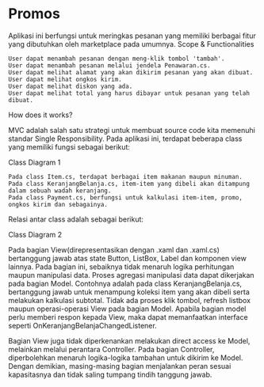 # Promos
Aplikasi ini berfungsi untuk meringkas pesanan yang memiliki berbagai fitur yang dibutuhkan oleh marketplace pada umumnya.
Scope & Functionalities

    User dapat menambah pesanan dengan meng-klik tombol 'tambah'.
    User dapat menambah pesanan melalui jendela Penawaran.cs.
    User dapat melihat alamat yang akan dikirim pesanan yang akan dibuat.
    User dapat melihat ongkos kirim.
    User dapat melihat diskon yang ada.
    User dapat melihat total yang harus dibayar untuk pesanan yang telah dibuat.

How does it works?

MVC adalah salah satu strategi untuk membuat source code kita memenuhi standar Single Responsibility. Pada aplikasi ini, terdapat beberapa class yang memiliki fungsi sebagai berikut:

Class Diagram 1

    Pada class Item.cs, terdapat berbagai item makanan maupun minuman.
    Pada class KeranjangBelanja.cs, item-item yang dibeli akan ditampung dalam sebuah wadah keranjang.
    Pada class Payment.cs, berfungsi untuk kalkulasi item-item, promo, ongkos kirim dan sebagainya.

Relasi antar class adalah sebagai berikut:


Class Diagram 2

Pada bagian View(direpresentasikan dengan .xaml dan .xaml.cs) bertanggung jawab atas state Button, ListBox, Label dan komponen view lainnya. Pada bagian ini, sebaiknya tidak menaruh logika perhitungan maupun manipulasi data. Proses agregasi manipulasi data dapat dikerjakan pada bagian Model. Contohnya adalah pada class KeranjangBelanja.cs, bertanggung jawab untuk menampung koleksi item yang akan dibeli serta melakukan kalkulasi subtotal. Tidak ada proses klik tombol, refresh listbox maupun operasi-operasi View pada bagian Model. Apabila bagian model perlu memberi respon kepada View, maka dapat memanfaatkan interface seperti OnKeranjangBelanjaChangedListener.

Bagian View juga tidak diperkenankan melakukan direct access ke Model, melainkan melalui perantara Controller. Pada bagian Controller, diperbolehkan menaruh logika-logika tambahan untuk dikirim ke Model. Dengan demikian, masing-masing bagian menjalankan peran sesuai kapasitasnya dan tidak saling tumpang tindih tanggung jawab.
